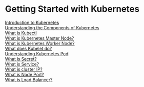 # Getting Started with Kubernetes

[Introduction to Kubernetes](https://github.com/ajeetraina/kubernetes101/tree/master/architecture#what-is-kubernetes)<br>
[Understanding the Components of Kubernetes](https://github.com/ajeetraina/kubernetes101/tree/master/architecture#what-is-k8s-made-up-of)<br>
[What is Kubectl](https://github.com/ajeetraina/kubernetes101/tree/master/architecture#kubectl)<br>
[What is Kubernetes Master Node?](https://github.com/ajeetraina/kubernetes101/tree/master/architecture#master-node)<br>
[What is Kubernetes Worker Node?](https://github.com/ajeetraina/kubernetes101/tree/master/architecture#worker-node)<br>
[What does Kubelet do?](https://github.com/ajeetraina/kubernetes101/tree/master/architecture#kubelet)<br>
[Understanding Kubernetes Pod](https://github.com/ajeetraina/kubernetes101/tree/master/architecture#kubernetes-pod)<br>
[What is Secret?](https://github.com/ajeetraina/kubernetes101/tree/master/architecture#secret)<br>
[What is Service?](https://github.com/ajeetraina/kubernetes101/tree/master/architecture#service)<br>
[What is cluster IP?](https://github.com/ajeetraina/kubernetes101/tree/master/architecture#clusterip)<br>
[What is Node Port?](https://github.com/ajeetraina/kubernetes101/tree/master/architecture#node-port)<br>
[What is Load Balancer?](https://github.com/ajeetraina/kubernetes101/tree/master/architecture#load-balancer)<br>

